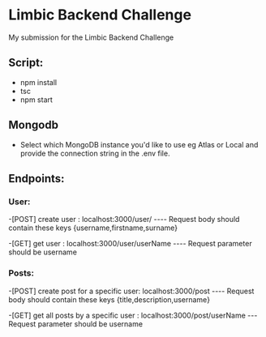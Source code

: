 # Limbic Backend Challenge

My submission for the Limbic Backend Challenge

## Script:

- npm install
- tsc
- npm start

## Mongodb

- Select which MongoDB instance you'd like to use eg Atlas or Local and provide the connection string in the .env file.


## Endpoints:

### User:

-[POST] create user : localhost:3000/user/ ---- Request body should contain these keys {username,firstname,surname}

-[GET] get user : localhost:3000/user/userName ---- Request parameter should be username

### Posts:

-[POST] create post for a specific user: localhost:3000/post ---- Request body should contain these keys {title,description,username}

-[GET] get all posts by a specific user : localhost:3000/post/userName ---Request parameter should be username
